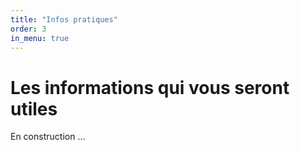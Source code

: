 ```yaml
---
title: "Infos pratiques"
order: 3
in_menu: true
---
```

# Les informations qui vous seront utiles


En construction ... 